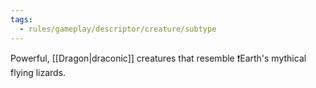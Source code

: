 ```yaml
---
tags:
  - rules/gameplay/descriptor/creature/subtype
---
```

Powerful, [[Dragon|draconic]] creatures that resemble ❗Earth's mythical flying lizards.
